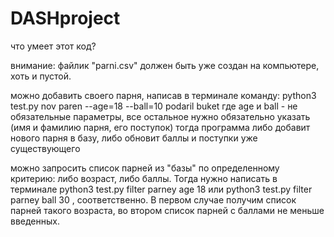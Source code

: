 # DASHproject
что умеет этот код?

внимание: файлик "parni.csv" должен быть уже создан на компьютере, хоть и пустой.

можно добавить своего парня, написав в терминале команду: python3 test.py nov paren --age=18 --ball=10 podaril buket
где age и ball - не обязательные параметры, все остальное нужно обязательно указать (имя и фамилию парня, его поступок)
тогда программа либо добавит нового парня в базу, либо обновит баллы и поступки уже существующего

можно запросить список парней из "базы" по определенному критерию: либо возраст, либо баллы.
Тогда нужно написать в терминале python3 test.py filter parney age 18 или python3 test.py filter parney ball 30 , соответственно.
В первом случае получим список парней такого возраста, во втором список парней с баллами не меньше введенных.
